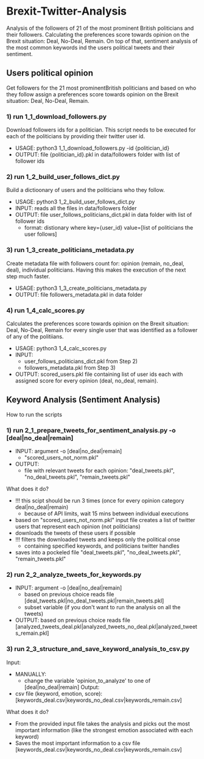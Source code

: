 # Brexit-Twitter-Analysis
Analysis of the followers of 21 of the most prominent British politicians and their followers. Calculating the preferences score towards opinion on the Brexit situation: Deal, No-Deal, Remain. On top of that, sentiment analysis of the most common keywords ind the users political tweets and their sentiment.

## Users political opinion
Get followers for the 21 most prominentBritish politicians and based on who they follow assign a preferences score towards opinion on the Brexit situation: Deal, No-Deal, Remain.

### 1) run 1_1_download_followers.py
Download followers ids for a politician. This script needs to be executed for each of the politicians by providing their twitter user id.
- USAGE: python3 1_1_download_followers.py -id {politician_id}
- OUTPUT: file {politician_id}.pkl in data/followers folder with list of follower ids

### 2) run 1_2_build_user_follows_dict.py
Build a dictioonary of users and the politicians who they follow.
- USAGE: python3 1_2_build_user_follows_dict.py
- INPUT: reads all the files in data/followers folder
- OUTPUT: file user_follows_politicians_dict.pkl in data folder with list of follower ids
  - format: distionary where key={user_id} value=[list of politicians the user follows]

### 3) run 1_3_create_politicians_metadata.py
Create metadata file with followers count for: opinion (remain, no_deal, deal), individual politicians. Having this makes the execution of the next step much faster.
- USAGE: python3 1_3_create_politicians_metadata.py
- OUTPUT: file followers_metadata.pkl in data folder

### 4) run 1_4_calc_scores.py
Calculates the preferences score towards opinion on the Brexit situation: Deal, No-Deal, Remain for every single user that was identified as a follower of any of the politiians.
- USAGE: python3 1_4_calc_scores.py
- INPUT:
  - user_follows_politicians_dict.pkl from Step 2)
  - followers_metadata.pkl from Step 3)
- OUTPUT: scored_users.pkl file containing list of user ids each with assigned score for every opinion (deal, no_deal, remain).

## Keyword Analysis (Sentiment Analysis)
How to run the scripts
### 1) run 2_1_prepare_tweets_for_sentiment_analysis.py -o [deal|no_deal|remain]
- INPUT: argument -o [deal|no_deal|remain]
  - "scored_users_not_norm.pkl"
- OUTPUT:
  - file with relevant tweets for each opinion: "deal_tweets.pkl", "no_deal_tweets.pkl", "remain_tweets.pkl"

What does it do?
- !!! this scipt should be run 3 times (once for every opinion category deal|no_deal|remain)
  - because of API limits, wait 15 mins between individual executions
- based on "scored_users_not_norm.pkl" input file creates a list of twitter users that represent each opinion (not politicians)
- downloads the tweets of these users if possible
- !!! filters the downloaded tweets and keeps only the political onse
  - containing specified keywords, and politicians twitter handles
- saves into a pockeled file "deal_tweets.pkl", "no_deal_tweets.pkl", "remain_tweets.pkl"

### 2) run 2_2_analyze_tweets_for_keywords.py
- INPUT: argument -o [deal|no_deal|remain]
  - based on previous choice reads file [deal_tweets.pkl|no_deal_tweets.pkl|remain_tweets.pkl]
  - subset variable (if you don't want to run the analysis on all the tweets)
- OUTPUT: based on previous choice reads file [analyzed_tweets_deal.pkl|analyzed_tweets_no_deal.pkl|analyzed_tweets_remain.pkl]

### 3) run 2_3_structure_and_save_keyword_analysis_to_csv.py
Input:
- MANUALLY:
  - change the variable 'opinion_to_analyze' to one of [deal|no_deal|remain]
Output:
- csv file (keyword, emotion, score):  [keywords_deal.csv|keywords_no_deal.csv|keywords_remain.csv]

What does it do?
- From the provided input file takes the analysis and picks out the most important information (like the strongest emotion associated with each keyword)
- Saves the most important information to a csv file [keywords_deal.csv|keywords_no_deal.csv|keywords_remain.csv]
